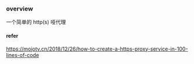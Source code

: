 ### overview
一个简单的 http(s) 哑代理


#### refer 
https://mojotv.cn/2018/12/26/how-to-create-a-https-proxy-service-in-100-lines-of-code
